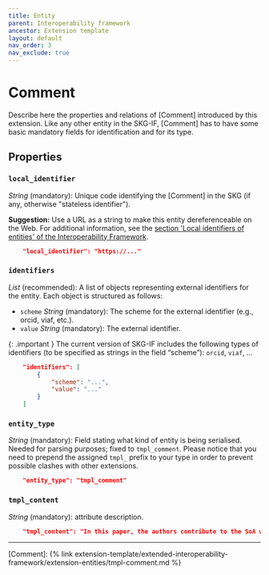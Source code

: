 ```yaml
---
title: Entity
parent: Interoperability framework
ancestor: Extension template
layout: default
nav_order: 3
nav_exclude: true
---
```


# Comment

Describe here the properties and relations of [Comment] introduced by this extension.
Like any other entity in the SKG-IF, [Comment] has to have some basic mandatory fields for identification and for its type.


## Properties

### `local_identifier`
*String* (mandatory): Unique code identifying the [Comment] in the SKG (if any, otherwise "stateless identifier").

**Suggestion:** Use a URL as a string to make this entity dereferenceable on the Web. For additional information, see the [section 'Local identifiers of entities' of the Interoperability Framework](/interoperability-framework/#local-identifiers-of-entities).

```json
    "local_identifier": "https://..."
```

### `identifiers`

*List* (recommended): A list of objects representing external identifiers for the entity. 
Each object is structured as follows:
- `scheme` *String* (mandatory): The scheme for the external identifier (e.g., orcid, viaf, etc.).
- `value` *String* (mandatory): The external identifier.

{: .important }
The current version of SKG-IF includes the following types of identifiers (to be specified as strings in the field “scheme”): `orcid`, `viaf`, ...

```json
    "identifiers": [
        {
            "scheme": "...",
            "value": "..."
        }           
    ]
```

### `entity_type`
*String* (mandatory): Field stating what kind of entity is being serialised. Needed for parsing purposes; fixed to `tmpl_comment`. Please notice that you need to prepend the assigned `tmpl_` prefix to your type in order to prevent possible clashes with other extensions.

```json
    "entity_type": "tmpl_comment"
```

### `tmpl_content`
*String* (mandatory): attribute description.

```json
    "tmpl_content": "In this paper, the authors contribute to the SoA with A, B, and C."
```

----
[Comment]: {% link extension-template/extended-interoperability-framework/extension-entities/tmpl-comment.md %}